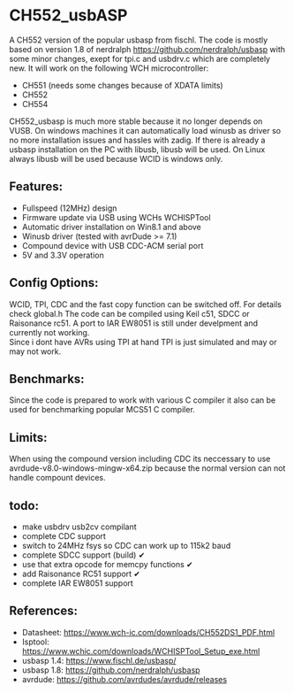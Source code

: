 # CH552_usbASP

A CH552 version of the popular usbasp from fischl. The code is mostly based on version 1.8 of nerdralph https://github.com/nerdralph/usbasp with some minor changes, exept for tpi.c and usbdrv.c which are completely new. It will work on the following WCH microcontroller:

  - CH551 (needs some changes because of XDATA limits)
  - CH552
  - CH554

CH552_usbasp is much more stable because it no longer depends on VUSB. On windows machines it can automatically load winusb as driver so no more installation issues and hassles with zadig. If there is already a usbasp installation on the PC with libusb, libusb will be used. On Linux always libusb will be used because WCID is windows only.

## Features:

  - Fullspeed (12MHz) design
  - Firmware update via USB using WCHs WCHISPTool 
  - Automatic driver installation on Win8.1 and above
  - Winusb driver (tested with avrDude >= 7.1)
  - Compound device with USB CDC-ACM serial port 
  - 5V and 3.3V operation

## Config Options:

WCID, TPI, CDC and the fast copy function can be switched off. For details check global.h The code can be compiled using Keil c51, SDCC or Raisonance rc51. A port to IAR EW8051 is still under develpment and currently not working.   
Since i dont have AVRs using TPI at hand TPI is just simulated and may or may not work. 

## Benchmarks:

Since the code is prepared to work with various C compiler it also can be used for benchmarking popular MCS51 C compiler. 

## Limits:

When using the compound version including CDC its neccessary to use avrdude-v8.0-windows-mingw-x64.zip because the normal version can not handle compount devices.

## todo:

 - make usbdrv usb2cv compilant
 - complete CDC support
 - switch to 24MHz fsys so CDC can work up to 115k2 baud
 - complete SDCC support (build) ✔
 - use that extra opcode for memcpy functions ✔
 - add Raisonance RC51 support ✔
 - complete IAR EW8051 support

## References:

 - Datasheet:  https://www.wch-ic.com/downloads/CH552DS1_PDF.html
 - Isptool:    https://www.wchic.com/downloads/WCHISPTool_Setup_exe.html
 - usbasp 1.4: https://www.fischl.de/usbasp/
 - usbasp 1.8: https://github.com/nerdralph/usbasp
 - avrdude:    https://github.com/avrdudes/avrdude/releases
